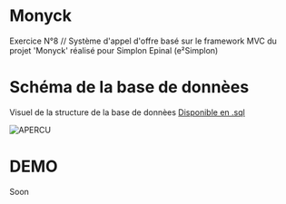 # Monyck
Exercice N°8 // Système d'appel d'offre basé sur le framework MVC du projet 'Monyck' réalisé pour Simplon Epinal (e²Simplon) 

# Schéma de la base de donnèes
Visuel de la structure de la base de donnèes [Disponible en .sql](
https://raw.githubusercontent.com/bZez/Monycks/blob/master/monyckDB.sql)

![APERCU](https://raw.githubusercontent.com/bZez/Monyck/master/Screenshot-2017-11-12%20Monycks.png)

# DEMO
Soon

